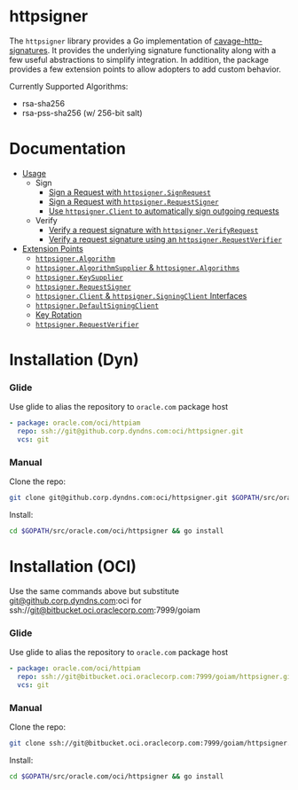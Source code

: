 # httpsigner

The `httpsigner` library provides a Go implementation of [cavage-http-signatures][sig-spec]. It provides the underlying
signature functionality along with a few useful abstractions to simplify integration.  In addition, the package provides
a few extension points to allow adopters to add custom behavior.

Currently Supported Algorithms:
- rsa-sha256
- rsa-pss-sha256 (w/ 256-bit salt)


[sig-spec]: https://tools.ietf.org/html/draft-cavage-http-signatures-08

# Documentation

- [Usage](docs/usage.md)
    - Sign
        - [Sign a Request with `httpsigner.SignRequest`](docs/usage.md#sign-a-request-with-httpsignersignrequest)
        - [Sign a Request with `httpsigner.RequestSigner`](docs/usage.md#sign-a-request-with-httpsignerrequestsigner)
        - [Use `httpsigner.Client` to automatically sign outgoing requests](docs/usage.md#use-httpsignerclient-to-automatically-sign-outgoing-requests)
    - Verify
        - [Verify a request signature with `httpsigner.VerifyRequest`](docs/usage.md#verify-a-request-signature-with-httpsignerverifyrequest)
        - [Verify a request signature using an `httpsigner.RequestVerifier`](docs/usage.md#verify-a-request-signature-using-an-httpsignerrequestverifier)
- [Extension Points](docs/extension.md)
    - [`httpsigner.Algorithm`](docs/extension.md#algorithm)
    - [`httpsigner.AlgorithmSupplier` & `httpsigner.Algorithms`](docs/extension.md#algorithmsupplier-and-algorithms)
    - [`httpsigner.KeySupplier`](docs/extension.md#keysupplier)
    - [`httpsigner.RequestSigner`](docs/extension.md#requestsigner)
    - [`httpsigner.Client` & `httpsigner.SigningClient` Interfaces](docs/extension.md#client-and-signingclient-interfaces)
    - [`httpsigner.DefaultSigningClient`](docs/extension.md#defaultsigningclient)
    - [Key Rotation](docs/extension.md#key-rotation)
    - [`httpsigner.RequestVerifier`](docs/extension.md#requestverifier)

# Installation (Dyn)
### Glide
Use glide to alias the repository to `oracle.com` package host
```yaml
- package: oracle.com/oci/httpiam
  repo: ssh://git@github.corp.dyndns.com:oci/httpsigner.git
  vcs: git
```

### Manual
Clone the repo:
```bash
git clone git@github.corp.dyndns.com:oci/httpsigner.git $GOPATH/src/oracle.com/oci/httpsigner
```

Install:
```bash
cd $GOPATH/src/oracle.com/oci/httpsigner && go install
```

# Installation (OCI)
Use the same commands above but substitute git@github.corp.dyndns.com:oci for ssh://git@bitbucket.oci.oraclecorp.com:7999/goiam

### Glide
Use glide to alias the repository to `oracle.com` package host
```yaml
- package: oracle.com/oci/httpiam
  repo: ssh://git@bitbucket.oci.oraclecorp.com:7999/goiam/httpsigner.git
  vcs: git
```

### Manual
Clone the repo:
```bash
git clone ssh://git@bitbucket.oci.oraclecorp.com:7999/goiam/httpsigner.git $GOPATH/src/oracle.com/oci/httpsigner
```

Install:
```bash
cd $GOPATH/src/oracle.com/oci/httpsigner && go install
```

